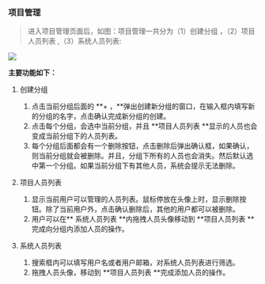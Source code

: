 ### 项目管理

> 进入项目管理页面后，如图：项目管理一共分为（1）创建分组 ，（2）项目人员列表 ,（3）系统人员列表:

![](http://ww1.sinaimg.cn/large/006CEVoWgy1fgqhb9we6yj30w20g0jvk.jpg)

**主要功能如下：**

1. 创建分组

   1. 点击当前分组后面的 **+ ，**弹出创建新分组的窗口，在输入框内填写新的分组的名字，点击确认完成新分组的创建。
   2. 点击每个分组，会选中当前分组，并且 **项目人员列表 **显示的人员也会变成当前分组下的人员列表。
   3. 每个分组后面都会有一个删除按钮，点击删除后弹出确认框，如果确认，则当前分组就会被删除。并且，分组下所有的人员也会消失。然后默认选中第一个分组。如果当前分组下有其他人员，系统会提示无法删除。

2. 项目人员列表

   1. 显示当前用户可以管理的人员列表。鼠标停放在头像上时，显示删除按钮。除了当前用户外，点击确认删除后，其他的用户都可以被删除。
   2. 用户可以在** 系统人员列表 **内拖拽人员头像移动到 **项目人员列表 **完成向分组内添加人员的操作。

3. 系统人员列表

   1. 搜索框内可以填写用户名或者用户邮箱，对系统人员列表进行筛选。
   2. 拖拽人员头像，移动到 **项目人员列表 **完成添加人员的操作。



